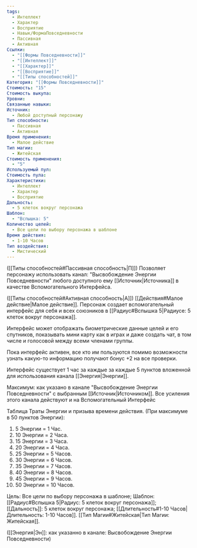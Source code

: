 ```yaml
---
tags:
  - Интеллект
  - Характер
  - Восприятие
  - Навык/ФормаПовседневности
  - Пассивная
  - Активная
Ссылки:
  - "[[Формы Повседневности]]"
  - "[[Интеллект]]"
  - "[[Характер]]"
  - "[[Восприятие]]"
  - "[[Типы способностей]]"
Категория: "[[Формы Повседневности]]"
Стоимость: "15"
Стоимость выкупа: 
Уровни: 
Связанные навыки: 
Источник:
  - Любой доступный персонажу
Тип способности:
  - Пассивная
  - Активная
Время применения:
  - Малое действие
Тип магии:
  - Житейская
Стоимость применения:
  - "5"
Используемый пул: 
Стоимость пула: 
Характеристики:
  - Интеллект
  - Характер
  - Восприятие
Дальность:
  - 5 клеток вокруг персонажа
Шаблон:
  - "Вспышка: 5"
Количество целей:
  - Все цели по выбору персонажа в шаблоне
Время действия:
  - 1-10 Часов
Тип воздействия:
  - Мистический
---
```

([[Типы способностей#Пассивная способность|П]]) Позволяет персонажу использовать канал: "Высвобождение Энергии Повседневности" любого доступного ему [[Источник|Источника]] в качестве Вспомогательного Интерфейса.

([[Типы способностей#Активная способность|А]]) [[Действия#Малое действие|Малое действие]]. Персонаж создает вспомогательный интерфейс для себя и всех союзников в [[Радиус#Вспышка 5|Радиусе: 5 клеток вокруг персонажа]]. 

Интерфейс может отображать биометрические данные целей и его спутников, показывать мини карту как в играх и даже создать чат, в том числе и голосовой между всеми членами группы. 

Пока интерфейс активен, все кто им пользуются помимо возможности узнать какую-то информацию получают бонус +2 на все проверки. 

Интерфейс существует 1 час за каждые за каждые 5 пунктов вложенной для использования канала [[Энергия|Энергии]].
 
Максимум: как указано в канале "Высвобождение Энергии Повседневности" с выбранным [[Источник|Источником]]. Все усиления этого канала действуют и на Вспомогательный Интерфейс

Таблица Траты Энергии и призыва времени действия.
(При максимуме в 50 пунктов Энергии):

1. 5 Энергии = 1 Час.
2. 10 Энергии = 2 Часа.
3. 15 Энергии = 3 Часа.
4. 20 Энергии = 4 Часа.
5. 25 Энергии = 5 Часов.
6. 30 Энергии = 6 Часов.
7. 35 Энергии = 7 Часов.
8. 40 Энергии = 8 Часов.
9. 45 Энергии = 9 Часов.
10. 50 Энергии = 10 Часов.

Цель: Все цели по выбору персонажа в шаблоне; Шаблон: [[Радиус#Вспышка 5|Радиус: 5 клеток вокруг персонажа]]; [[Дальность]]: 5 клеток вокруг персонажа; 
 [[Длительность#1-10 Часов|Длительность: 1-10 Часов]]. [[Тип Магии#Житейская|Тип Магии: Житейская]]. 

([[Энергия|Эн]]: как указанно в канале: Высвобождение Энергии Повседневности)